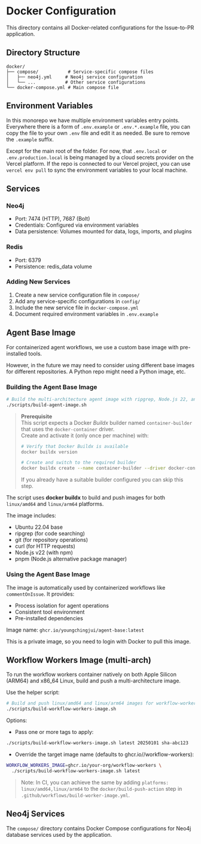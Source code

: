 # Docker Configuration

This directory contains all Docker-related configurations for the Issue-to-PR application.

## Directory Structure

```
docker/
├── compose/           # Service-specific compose files
│   ├── neo4j.yml     # Neo4j service configuration
│   └── ...           # Other service configurations
└── docker-compose.yml # Main compose file
```

## Environment Variables

In this monorepo we have multiple environment variables entry points. Everywhere there is a form of `.env.example` or `.env.*.example` file, you can copy the file to your own `.env` file and edit it as needed. Be sure to remove the `.example` suffix.

Except for the main root of the folder. For now, that `.env.local` or `.env.production.local` is being managed by a cloud secrets provider on the Vercel platform. If the repo is connected to our Vercel project, you can use `vercel env pull` to sync the environment variables to your local machine.

## Services

### Neo4j

- Port: 7474 (HTTP), 7687 (Bolt)
- Credentials: Configured via environment variables
- Data persistence: Volumes mounted for data, logs, imports, and plugins

### Redis

- Port: 6379
- Persistence: redis_data volume

### Adding New Services

1. Create a new service configuration file in `compose/`
2. Add any service-specific configurations in `config/`
3. Include the new service file in `docker-compose.yml`
4. Document required environment variables in `.env.example`

## Agent Base Image

For containerized agent workflows, we use a custom base image with pre-installed tools.

However, in the future we may need to consider using different base images for different repositories.
A Python repo might need a Python image, etc.

### Building the Agent Base Image

```bash
# Build the multi-architecture agent image with ripgrep, Node.js 22, and pnpm pre-installed
./scripts/build-agent-image.sh
```

> **Prerequisite**  
> This script expects a Docker _Buildx_ builder named `container-builder` that uses the `docker-container` driver.  
> Create and activate it (only once per machine) with:
>
> ```bash
> # Verify that Docker Buildx is available
> docker buildx version
>
> # Create and switch to the required builder
> docker buildx create --name container-builder --driver docker-container --use
> ```
>
> If you already have a suitable builder configured you can skip this step.

The script uses **docker buildx** to build and push images for both `linux/amd64` and
`linux/arm64` platforms.

The image includes:

- Ubuntu 22.04 base
- ripgrep (for code searching)
- git (for repository operations)
- curl (for HTTP requests)
- Node.js v22 (with npm)
- pnpm (Node.js alternative package manager)

### Using the Agent Base Image

The image is automatically used by containerized workflows like `commentOnIssue`. It provides:

- Process isolation for agent operations
- Consistent tool environment
- Pre-installed dependencies

Image name: `ghcr.io/youngchingjui/agent-base:latest`

This is a private image, so you need to login with Docker to pull this image.

## Workflow Workers Image (multi-arch)

To run the workflow workers container natively on both Apple Silicon (ARM64) and x86_64 Linux, build and push a multi-architecture image.

Use the helper script:

```bash
# Build and push linux/amd64 and linux/arm64 images for workflow-workers
./scripts/build-workflow-workers-image.sh
```

Options:

- Pass one or more tags to apply:

```bash
./scripts/build-workflow-workers-image.sh latest 20250101 sha-abc123
```

- Override the target image name (defaults to ghcr.io/<owner>/workflow-workers):

```bash
WORKFLOW_WORKERS_IMAGE=ghcr.io/your-org/workflow-workers \
  ./scripts/build-workflow-workers-image.sh latest
```

> Note: In CI, you can achieve the same by adding `platforms: linux/amd64,linux/arm64` to the `docker/build-push-action` step in `.github/workflows/build-worker-image.yml`.

## Neo4j Services

The `compose/` directory contains Docker Compose configurations for Neo4j database services used by the application.

